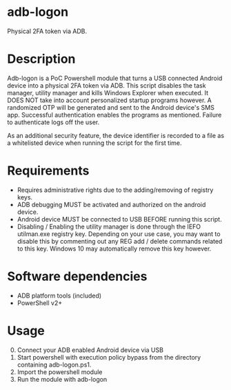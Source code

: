 # adb-logon
Physical 2FA token via ADB.

# Description
Adb-logon is a PoC Powershell module that turns a USB connected Android
device into a physical 2FA token via ADB. This script disables the
task manager, utility manager and kills	Windows Explorer when executed.
It DOES NOT take into account personalized startup programs however.
A randomized OTP will be generated and sent to the Android device's SMS app.
Successful authentication enables the programs as mentioned.
Failure to authenticate logs off the user.
	
As an additional security feature, the device identifier is recorded to a
file as a whitelisted device when running the script for the first time.

# Requirements
* Requires administrative rights due to the adding/removing of registry keys.
* ADB debugging MUST be activated and authorized on the android device.
* Android device MUST be connected to USB BEFORE running this script.
* Disabling / Enabling the utility manager is done through the IEFO utilman.exe registry key.
	Depending on your use case, you may want to disable this by commenting out any REG add / delete
	commands related to this key. Windows 10 may automatically remove this key however.

# Software dependencies
* ADB platform tools (included)
* PowerShell v2+

# Usage
0. Connect your ADB enabled Android device via USB
1. Start powershell with execution policy bypass from the directory containing adb-logon.ps1.
2. Import the powershell module
3. Run the module with adb-logon
